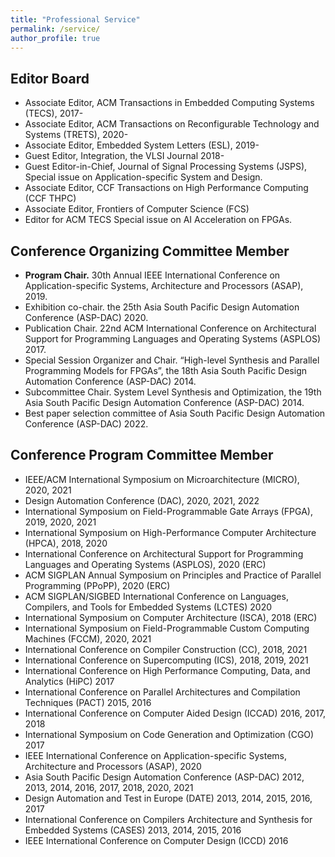 ```yaml
---
title: "Professional Service"
permalink: /service/
author_profile: true
---
```


## Editor Board 
- Associate Editor, ACM Transactions in Embedded Computing Systems (TECS), 2017- 
- Associate Editor, ACM Transactions on Reconfigurable Technology and Systems (TRETS), 2020-
- Associate Editor, Embedded System Letters (ESL), 2019-
- Guest Editor, Integration, the VLSI Journal 2018-
- Guest Editor-in-Chief, Journal of Signal Processing Systems (JSPS), Special issue on Application-specific System and Design. 
- Associate Editor, CCF Transactions on High Performance Computing (CCF THPC)
- Associate Editor, Frontiers of Computer Science (FCS)
- Editor for ACM TECS Special issue on AI Acceleration on FPGAs.

## Conference Organizing Committee Member
- **Program Chair.** 30th Annual IEEE International Conference on Application-specific Systems, Architecture and Processors (ASAP), 2019.
- Exhibition co-chair. the 25th Asia South Pacific Design Automation Conference (ASP-DAC) 2020.
- Publication Chair. 22nd ACM International Conference on Architectural Support for Programming Languages and Operating Systems (ASPLOS) 2017.
- Special Session Organizer and Chair. “High-level Synthesis and Parallel Programming Models for FPGAs”, the 18th Asia South Pacific Design Automation Conference (ASP-DAC) 2014.
- Subcommittee Chair.  System Level Synthesis and Optimization, the 19th Asia South Pacific Design Automation Conference (ASP-DAC) 2014.
- Best paper selection committee of Asia South Pacific Design Automation Conference (ASP-DAC) 2022.

## Conference Program Committee Member
- IEEE/ACM International Symposium on Microarchitecture (MICRO), 2020, 2021
- Design Automation Conference (DAC), 2020, 2021, 2022
- International Symposium on Field-Programmable Gate Arrays (FPGA), 2019, 2020, 2021
- International Symposium on High-Performance Computer Architecture (HPCA), 2018, 2020
- International Conference on Architectural Support for Programming Languages and Operating Systems (ASPLOS), 2020 (ERC)
- ACM SIGPLAN Annual Symposium on Principles and Practice of Parallel Programming (PPoPP), 2020 (ERC)
- ACM SIGPLAN/SIGBED International Conference on Languages, Compilers, and Tools for Embedded Systems (LCTES) 2020
- International Symposium on Computer Architecture (ISCA), 2018 (ERC)
- International Symposium on Field-Programmable Custom Computing Machines (FCCM), 2020, 2021
- International Conference on Compiler Construction (CC), 2018, 2021
- International Conference on Supercomputing (ICS), 2018, 2019, 2021
- International Conference on High Performance Computing, Data, and Analytics (HiPC) 2017
- International Conference on Parallel Architectures and Compilation Techniques (PACT) 2015, 2016
- International Conference on Computer Aided Design (ICCAD) 2016, 2017, 2018
- International Symposium on Code Generation and Optimization (CGO) 2017
- IEEE International Conference on Application-specific Systems, Architecture and Processors (ASAP), 2020
- Asia South Pacific Design Automation Conference (ASP-DAC) 2012, 2013, 2014, 2016, 2017, 2018, 2020, 2021
- Design Automation and Test in Europe (DATE) 2013, 2014, 2015, 2016, 2017
- International Conference on Compilers Architecture and Synthesis for Embedded Systems (CASES) 2013, 2014, 2015, 2016
- IEEE International Conference on Computer Design (ICCD) 2016
